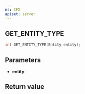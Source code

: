 ```yaml
---
ns: CFX
apiset: server
---
```

## GET_ENTITY_TYPE

```c
int GET_ENTITY_TYPE(Entity entity);
```


## Parameters
* **entity**: 

## Return value
